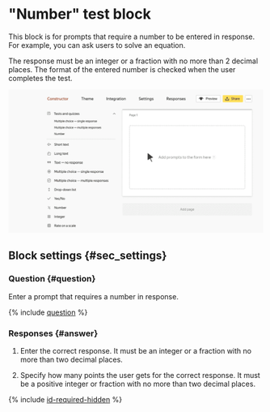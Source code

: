 # "Number" test block

This block is for prompts that require a number to be entered in response. For example, you can ask users to solve an equation.

The response must be an integer or a fraction with no more than 2 decimal places. The format of the entered number is checked when the user completes the test.

![](../../_assets/forms/tutorial-test-number.gif)

## Block settings {#sec_settings}

### Question {#question}

Enter a prompt that requires a number in response.

{% include [question](../../_includes/forms/question.md) %}

### Responses {#answer}

1. Enter the correct response. It must be an integer or a fraction with no more than two decimal places.

1. Specify how many points the user gets for the correct response. It must be a positive integer or fraction with no more than two decimal places.

{% include [id-required-hidden](../../_includes/forms/id-required-hidden.md) %}